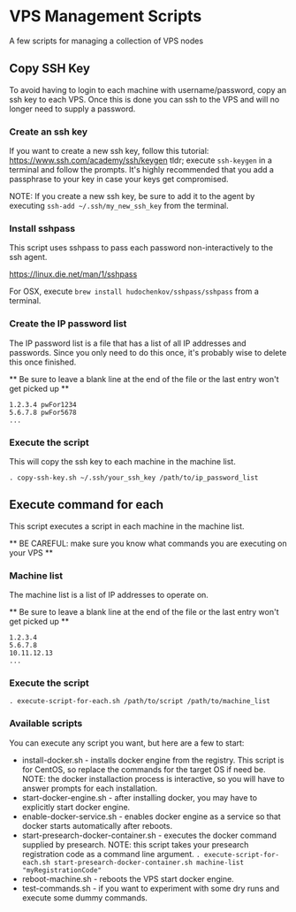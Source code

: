 # VPS Management Scripts

A few scripts for managing a collection of VPS nodes

## Copy SSH Key

To avoid having to login to each machine with username/password, copy an ssh key to each VPS. Once this is done you can ssh to the VPS and will no longer need to supply a password.

### Create an ssh key

If you want to create a new ssh key, follow this tutorial: https://www.ssh.com/academy/ssh/keygen
tldr; execute `ssh-keygen` in a terminal and follow the prompts. It's highly recommended that you add a passphrase to your key in case your keys get compromised.

NOTE: If you create a new ssh key, be sure to add it to the agent by executing `ssh-add ~/.ssh/my_new_ssh_key` from the terminal.

### Install sshpass

This script uses sshpass to pass each password non-interactively to the ssh agent.

https://linux.die.net/man/1/sshpass

For OSX, execute `brew install hudochenkov/sshpass/sshpass` from a terminal.

### Create the IP password list

The IP password list is a file that has a list of all IP addresses and passwords. Since you only need to do this once, it's probably wise to delete this once finished.

** Be sure to leave a blank line at the end of the file or the last entry won't get picked up **

```
1.2.3.4 pwFor1234
5.6.7.8 pwFor5678
...

```

### Execute the script

This will copy the ssh key to each machine in the machine list.

`. copy-ssh-key.sh ~/.ssh/your_ssh_key /path/to/ip_password_list`

## Execute command for each

This script executes a script in each machine in the machine list.

** BE CAREFUL: make sure you know what commands you are executing on your VPS **

### Machine list

The machine list is a list of IP addresses to operate on.

** Be sure to leave a blank line at the end of the file or the last entry won't get picked up **

```
1.2.3.4
5.6.7.8
10.11.12.13
...

```

### Execute the script

`. execute-script-for-each.sh /path/to/script /path/to/machine_list`

### Available scripts

You can execute any script you want, but here are a few to start:

- install-docker.sh - installs docker engine from the registry. This script is for CentOS, so replace the commands for the target OS if need be. NOTE: the docker installaction process is interactive, so you will have to answer prompts for each installation.
- start-docker-engine.sh - after installing docker, you may have to explicitly start docker engine.
- enable-docker-service.sh - enables docker engine as a service so that docker starts automatically after reboots.
- start-presearch-docker-container.sh - executes the docker command supplied by presearch. NOTE: this script takes your presearch registration code as a command line argument. `. execute-script-for-each.sh start-presearch-docker-container.sh machine-list "myRegistrationCode"`
- reboot-machine.sh - reboots the VPS start docker engine.
- test-commands.sh - if you want to experiment with some dry runs and execute some dummy commands.
